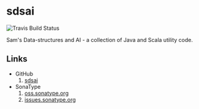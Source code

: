 # sdsai

![Travis Build Status](https://travis-ci.org/basking2/sdsai.svg?branch=master "travis-ci")

Sam's Data-structures and AI - a collection of Java and Scala utility code.

## Links

* GitHub
  1. [sdsai](https://github.com/basking2/sdsai)
* SonaType
  1. [oss.sonatype.org](https://oss.sonatype.org)
  2. [issues.sonatype.org](https://oss.sonatype.org)
